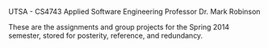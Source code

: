 UTSA - CS4743
Applied Software Engineering
Professor Dr. Mark Robinson

These are the assignments and group projects for the Spring 2014 semester, stored for posterity, reference, and redundancy.
